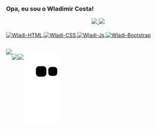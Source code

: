 ### Opa, eu sou o Wladimir Costa!

<div align="center">
  <a href="https://github.com/WladiCosta">
  <img height="180em" src="https://github-readme-stats.vercel.app/api?username=WladiCosta&show_icons=true&theme=dracula&include_all_commits=true&count_private=true"/>
  <img height="180em" src="https://github-readme-stats.vercel.app/api/top-langs/?username=WladiCosta&layout=compact&langs_count=7&theme=dracula"/>
</div>
  
  <div style="display: inline_block"><br>

  <img align="center" alt="Wladi-HTML" height="30" width="80" src="https://img.shields.io/badge/HTML-239120?style=for-the-badge&logo=html5&logoColor=white">

  <img align="center" alt="Wladi-CSS" height="30" width="80" src="https://img.shields.io/badge/CSS3-1572B6?style=for-the-badge&logo=css3&logoColor=white">
    
  <img align="center" alt="Wladi-Js" src="https://img.shields.io/badge/JavaScript-F7DF1E?style=for-the-badge&logo=javascript&logoColor=black">
  
  <img align="center" alt="Wladi-Bootstrap" src="https://img.shields.io/badge/Bootstrap-563D7C?style=for-the-badge&logo=bootstrap&logoColor=white">


</div>
  
## 
  
<div style="display: flex">
 <a href="https://www.linkedin.com/in/wladimir-gustavo-miranda-costa-91879a169" target="_blank"><img src="https://img.shields.io/badge/LinkedIn-0077B5?style=for-the-badge&logo=linkedin&logoColor=white"  target="_blank"></a> 
 
 <a href="https://wa.me/5551999633181" target="_blank"><img src="https://img.shields.io/badge/WhatsApp-25D366?style=for-the-badge&logo=whatsapp&logoColor=white"  target="_blank"></a> 

 <a href ="mailto:wladimircosta.dev@gmail.com"><img src="https://img.shields.io/badge/Gmail-D14836?style=for-the-badge&logo=gmail&logoColor=white" target="_blank"></a>
  
  ![snake gif](https://github.com/WladiCosta/WladiCosta/blob/output/github-contribution-grid-snake.svg)
 
 </div>
                                                                
 
 
